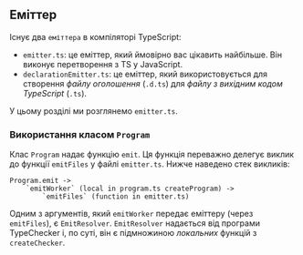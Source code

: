 ## Еміттер
Існує два `еміттера` в компіляторі TypeScript:

* `emitter.ts`: це еміттер, який ймовірно вас цікавить найбільше. Він виконує перетворення з TS у JavaScript.
* `declarationEmitter.ts`: це еміттер, який використовується для створення *файлу оголошення* (`.d.ts`) для *файлу з вихідним кодом TypeScript* (`.ts`).

У цьому розділі ми розглянемо `emitter.ts`.

### Використання класом `Program`
Клас `Program` надає функцію `emit`. Ця функція переважно делегує виклик до функції `emitFiles` у файлі `emitter.ts`. Нижче наведено стек викликів:

```
Program.emit ->
    `emitWorker` (local in program.ts createProgram) ->
        `emitFiles` (function in emitter.ts)
```

Одним з аргументів, який `emitWorker` передає еміттеру (через `emitFiles`), є `EmitResolver`. `EmitResolver` надається від програми TypeChecker і, по суті, він є підмножиною *локальних* функцій з `createChecker`.